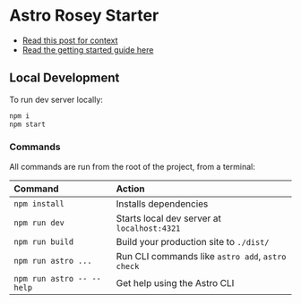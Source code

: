 # Astro Rosey Starter

- [Read this post for context](https://cloudcannon.com/blog/managing-multilingual-content-in-cloudcannon/)
- [Read the getting started guide here](https://github.com/CloudCannon/rcc)

## Local Development

To run dev server locally:

```bash
npm i
npm start
```

### Commands

All commands are run from the root of the project, from a terminal:

| Command                   | Action                                           |
| :------------------------ | :----------------------------------------------- |
| `npm install`             | Installs dependencies                            |
| `npm run dev`             | Starts local dev server at `localhost:4321`      |
| `npm run build`           | Build your production site to `./dist/`          |
| `npm run astro ...`       | Run CLI commands like `astro add`, `astro check` |
| `npm run astro -- --help` | Get help using the Astro CLI                     |